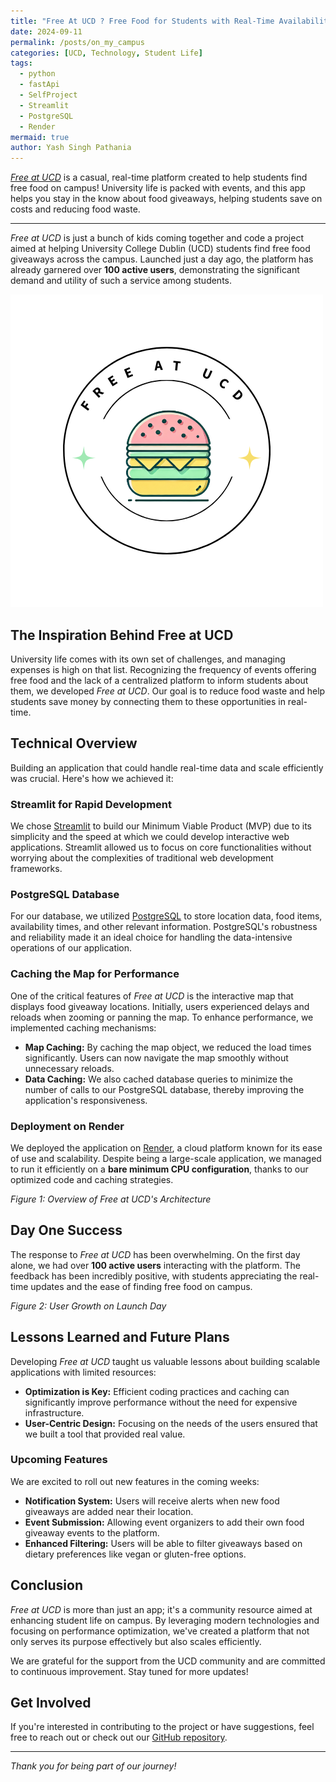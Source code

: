 ```yaml
---
title: "Free At UCD ? Free Food for Students with Real-Time Availability"
date: 2024-09-11
permalink: /posts/on_my_campus
categories: [UCD, Technology, Student Life]
tags:
  - python
  - fastApi
  - SelfProject
  - Streamlit
  - PostgreSQL
  - Render
mermaid: true
author: Yash Singh Pathania
---
```


*[Free at UCD](https://www.freeatucd.com)*
 is a casual, real-time platform created to help students find free food on campus! University life is packed with events, and this app helps you stay in the know about food giveaways, helping students save on costs and reducing food waste.

--- 


*Free at UCD* is just a bunch of kids coming together and code  a  project aimed at helping University College Dublin (UCD) students find free food giveaways across the campus. Launched just a day ago, the platform has already garnered over **100 active users**, demonstrating the significant demand and utility of such a service among students.

![Free at UCD Banner](/images/Freeatucd.png)

## The Inspiration Behind Free at UCD

University life comes with its own set of challenges, and managing expenses is high on that list. Recognizing the frequency of events offering free food and the lack of a centralized platform to inform students about them, we developed *Free at UCD*. Our goal is to reduce food waste and help students save money by connecting them to these opportunities in real-time.

## Technical Overview

Building an application that could handle real-time data and scale efficiently was crucial. Here's how we achieved it:

### Streamlit for Rapid Development

We chose [Streamlit](https://streamlit.io/) to build our Minimum Viable Product (MVP) due to its simplicity and the speed at which we could develop interactive web applications. Streamlit allowed us to focus on core functionalities without worrying about the complexities of traditional web development frameworks.

### PostgreSQL Database

For our database, we utilized [PostgreSQL](https://www.postgresql.org/) to store location data, food items, availability times, and other relevant information. PostgreSQL's robustness and reliability made it an ideal choice for handling the data-intensive operations of our application.

### Caching the Map for Performance

One of the critical features of *Free at UCD* is the interactive map that displays food giveaway locations. Initially, users experienced delays and reloads when zooming or panning the map. To enhance performance, we implemented caching mechanisms:

- **Map Caching:** By caching the map object, we reduced the load times significantly. Users can now navigate the map smoothly without unnecessary reloads.
- **Data Caching:** We also cached database queries to minimize the number of calls to our PostgreSQL database, thereby improving the application's responsiveness.

### Deployment on Render

We deployed the application on [Render](https://render.com/), a cloud platform known for its ease of use and scalability. Despite being a large-scale application, we managed to run it efficiently on a **bare minimum CPU configuration**, thanks to our optimized code and caching strategies.

*Figure 1: Overview of Free at UCD's Architecture*

## Day One Success

The response to *Free at UCD* has been overwhelming. On the first day alone, we had over **100 active users** interacting with the platform. The feedback has been incredibly positive, with students appreciating the real-time updates and the ease of finding free food on campus.

*Figure 2: User Growth on Launch Day*

## Lessons Learned and Future Plans

Developing *Free at UCD* taught us valuable lessons about building scalable applications with limited resources:

- **Optimization is Key:** Efficient coding practices and caching can significantly improve performance without the need for expensive infrastructure.
- **User-Centric Design:** Focusing on the needs of the users ensured that we built a tool that provided real value.

### Upcoming Features

We are excited to roll out new features in the coming weeks:

- **Notification System:** Users will receive alerts when new food giveaways are added near their location.
- **Event Submission:** Allowing event organizers to add their own food giveaway events to the platform.
- **Enhanced Filtering:** Users will be able to filter giveaways based on dietary preferences like vegan or gluten-free options.

## Conclusion

*Free at UCD* is more than just an app; it's a community resource aimed at enhancing student life on campus. By leveraging modern technologies and focusing on performance optimization, we've created a platform that not only serves its purpose effectively but also scales efficiently.

We are grateful for the support from the UCD community and are committed to continuous improvement. Stay tuned for more updates!

## Get Involved

If you're interested in contributing to the project or have suggestions, feel free to reach out or check out our [GitHub repository](https://github.com/Yash-Singh-Pathania/free_at_ucd).

---

*Thank you for being part of our journey!*

